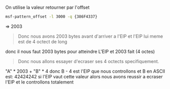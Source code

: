 On utilise la valeur retourner par l'offset

```sh
msf-pattern_offset -l 3000 -q {386F4337}
```

=> 2003

> Donc nous avons 2003 bytes avant d'arriver a l'EIP et l'EIP lui meme est de 4 octect de long

donc il nous faut 2003 bytes pour atteindre L'EIP et 2003 fait (4 octes)

> Donc nous allons essayer d'ecraser ses 4 octects specifiquement.

"A" * 2003 + "B" * 4
donc B - 4 est l'EIP que nous controllons et B en ASCII est: 42424242
si l'EIP vaut cette valeur alors nous avons reussir a ecraser l'EIP et le controllons totalement